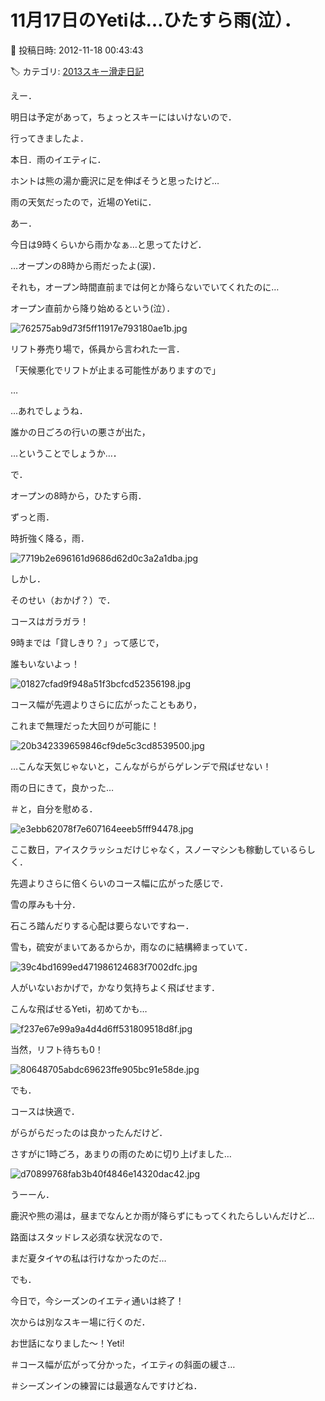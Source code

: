 # 11月17日のYetiは…ひたすら雨(泣）．

📅 投稿日時: 2012-11-18 00:43:43

🏷️ カテゴリ: [2013スキー滑走日記](c91dbe557f9a69230b1600e48622fdd61.md)

えー．


明日は予定があって，ちょっとスキーにはいけないので．


行ってきましたよ．


本日．雨のイエティに．





ホントは熊の湯か鹿沢に足を伸ばそうと思ったけど…


雨の天気だったので，近場のYetiに．





あー．


今日は9時くらいから雨かなぁ…と思ってたけど．


…オープンの8時から雨だったよ(涙)．


それも，オープン時間直前までは何とか降らないでいてくれたのに…


オープン直前から降り始めるという(泣）．




![762575ab9d73f5ff11917e793180ae1b.jpg](images/762575ab9d73f5ff11917e793180ae1b.jpg)







リフト券売り場で，係員から言われた一言．


「天候悪化でリフトが止まる可能性がありますので」


…


…あれでしょうね．


誰かの日ごろの行いの悪さが出た，


…ということでしょうか…．





で．


オープンの8時から，ひたすら雨．


ずっと雨．


時折強く降る，雨．




![7719b2e696161d9686d62d0c3a2a1dba.jpg](images/7719b2e696161d9686d62d0c3a2a1dba.jpg)







しかし．


そのせい（おかげ？）で．


コースはガラガラ！


9時までは「貸しきり？」って感じで，


誰もいないよっ！




![01827cfad9f948a51f3bcfcd52356198.jpg](images/01827cfad9f948a51f3bcfcd52356198.jpg)




コース幅が先週よりさらに広がったこともあり，


これまで無理だった大回りが可能に！




![20b342339659846cf9de5c3cd8539500.jpg](images/20b342339659846cf9de5c3cd8539500.jpg)







…こんな天気じゃないと，こんながらがらゲレンデで飛ばせない！


雨の日にきて，良かった…


＃と，自分を慰める．




![e3ebb62078f7e607164eeeb5fff94478.jpg](images/e3ebb62078f7e607164eeeb5fff94478.jpg)







ここ数日，アイスクラッシュだけじゃなく，スノーマシンも稼動しているらしく．


先週よりさらに倍くらいのコース幅に広がった感じで．


雪の厚みも十分．


石ころ踏んだりする心配は要らないですねー．


雪も，硫安がまいてあるからか，雨なのに結構締まっていて．




![39c4bd1699ed471986124683f7002dfc.jpg](images/39c4bd1699ed471986124683f7002dfc.jpg)




人がいないおかげで，かなり気持ちよく飛ばせます．


こんな飛ばせるYeti，初めてかも…




![f237e67e99a9a4d4d6ff531809518d8f.jpg](images/f237e67e99a9a4d4d6ff531809518d8f.jpg)







当然，リフト待ちも0！




![80648705abdc69623ffe905bc91e58de.jpg](images/80648705abdc69623ffe905bc91e58de.jpg)







でも．


コースは快適で．


がらがらだったのは良かったんだけど．


さすがに1時ごろ，あまりの雨のために切り上げました…




![d70899768fab3b40f4846e14320dac42.jpg](images/d70899768fab3b40f4846e14320dac42.jpg)







うーーん．


鹿沢や熊の湯は，昼までなんとか雨が降らずにもってくれたらしいんだけど…


路面はスタッドレス必須な状況なので．


まだ夏タイヤの私は行けなかったのだ…





でも．


今日で，今シーズンのイエティ通いは終了！


次からは別なスキー場に行くのだ．


お世話になりました～！Yeti!





＃コース幅が広がって分かった，イエティの斜面の緩さ…


＃シーズンインの練習には最適なんですけどね．

